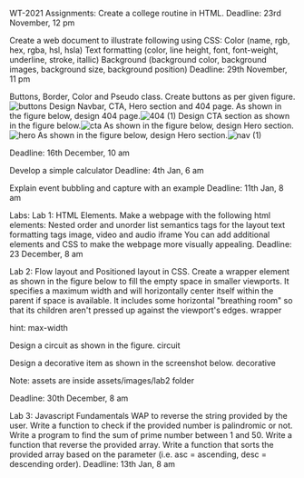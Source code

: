 
WT-2021
Assignments:
Create a college routine in HTML.
Deadline: 23rd November, 12 pm

Create a web document to illustrate following using CSS:
Color (name, rgb, hex, rgba, hsl, hsla)
Text formatting (color, line height, font, font-weight, underline, stroke, itallic)
Background (background color, background images, background size, background position)
Deadline: 29th November, 11 pm

Buttons, Border, Color and Pseudo class.
Create buttons as per given figure.
![buttons](https://user-images.githubusercontent.com/117985880/207955042-535f5df7-88f3-40f7-b274-144c272d315f.png)
Design Navbar, CTA, Hero section and 404 page.
As shown in the figure below, design 404 page.![404 (1)](https://user-images.githubusercontent.com/117985880/207957029-3b83f42f-f49f-4c18-b925-a3a82c70a531.png)
Design CTA section as shown in the figure below.![cta](https://user-images.githubusercontent.com/117985880/207957363-3f4b6ad0-c9ec-4f41-9746-e5c66a6a0f2a.png)
As shown in the figure below, design Hero section.![hero](https://user-images.githubusercontent.com/117985880/207957511-4361835d-14fa-477d-8e13-49c80322e0ec.png)
As shown in the figure below, design Hero section.![nav (1)](https://user-images.githubusercontent.com/117985880/207957626-f14b5296-bff8-4216-992d-e70f77dc83e9.png)


Deadline: 16th December, 10 am

Develop a simple calculator
Deadline: 4th Jan, 6 am

Explain event bubbling and capture with an example
Deadline: 11th Jan, 8 am

Labs:
Lab 1: HTML Elements.
Make a webpage with the following html elements:
Nested order and unorder list
semantics tags for the layout
text formatting tags
image, video and audio
iframe
You can add additional elements and CSS to make the webpage more visually appealing. Deadline: 23 December, 8 am

Lab 2: Flow layout and Positioned layout in CSS.
Create a wrapper element as shown in the figure below to fill the empty space in smaller viewports. It specifies a maximum width and will horizontally center itself within the parent if space is available. It includes some horizontal "breathing room" so that its children aren't pressed up against the viewport's edges. wrapper

hint: max-width

Design a circuit as shown in the figure. circuit

Design a decorative item as shown in the screenshot below. decorative

Note: assets are inside assets/images/lab2 folder

Deadline: 30th December, 8 am

Lab 3: Javascript Fundamentals
WAP to reverse the string provided by the user.
Write a function to check if the provided number is palindromic or not.
Write a program to find the sum of prime number between 1 and 50.
Write a function that reverse the provided array.
Write a function that sorts the provided array based on the parameter (i.e. asc = ascending, desc = descending order).
Deadline: 13th Jan, 8 am